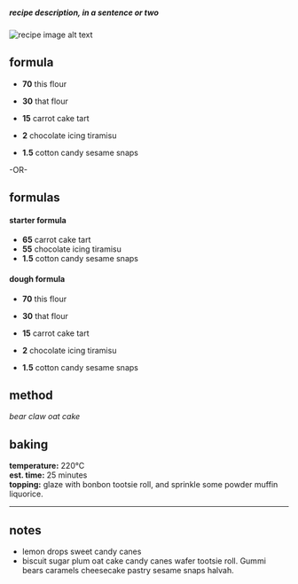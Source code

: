 ##### _recipe description, in a sentence or two_


![recipe image alt text][image-main]


## formula [][info-formula]

- **70** this flour
- **30** that flour

- **15** carrot cake tart
- **2** chocolate icing tiramisu
- **1.5** cotton candy sesame snaps

-OR-

## formulas [][info-formula]

#### starter formula [](info-starters)

- **65** carrot cake tart
- **55** chocolate icing tiramisu
- **1.5** cotton candy sesame snaps

#### dough formula [](info-starters)

- **70** this flour
- **30** that flour

- **15** carrot cake tart
- **2** chocolate icing tiramisu
- **1.5** cotton candy sesame snaps


## method [][info-method]

_bear claw oat cake_


## baking [][info-baking]

**temperature:** 220°C  
**est. time:** 25 minutes  
**topping:** glaze with bonbon tootsie roll, and sprinkle some powder muffin liquorice.


---


## notes

- lemon drops sweet candy canes
- biscuit sugar plum oat cake candy canes wafer tootsie roll. Gummi bears caramels cheesecake pastry sesame snaps halvah.




[info-formula]: /the-formula
[info-method]: /mixing-methods
[info-baking]: /baking-guidelines
[info-starters]: /pre-fermented-dough

[image-main]: https://64.media.tumblr.com/06574023efdd837bdb86f7c7d4e92bf0/8f7ab8fd427ecce7-b9/s512x512u_c1/6d1bc844c00be76e82e026a8731783b177158cef.jpg
